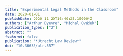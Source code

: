 ```yaml
---
title: "Experimental Legal Methods in the Classroom"
date: 2020-01-01
publishDate: 2020-11-29T16:40:25.150004Z
authors: ["Arthur Dyevre", "Michal Ovádek"]
publication_types: ["2"]
abstract: ""
featured: false
publication: "*Utrecht Law Review*"
doi: "10.36633/ulr.557"
---
```


